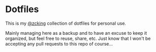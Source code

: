 # Dotfiles

This is my [@zcking](https://github.com/zcking) collection of dotfiles for personal use.

Mainly managing here as a backup and to have an excuse to keep it organized, but feel free to reuse, share, etc. Just know that I won't be accepting any pull requests to this repo of course...


